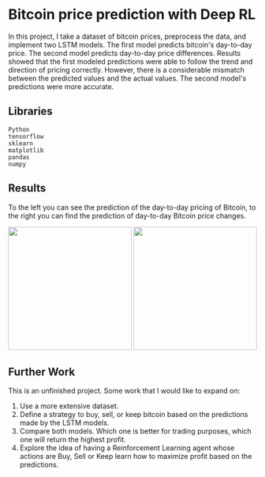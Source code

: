 # Bitcoin price prediction with Deep RL

In this project, I take a dataset of bitcoin prices, preprocess the data, and implement two LSTM models. The first model predicts bitcoin's day-to-day price. The second model predicts day-to-day price differences. Results showed that the first modeled predictions were able to follow the trend and direction of pricing correctly. However, there is a considerable mismatch between the predicted values and the actual values. The second model's predictions were more accurate.

## Libraries

```
Python
tensorflow
sklearn
matplotlib
pandas
numpy
```

## Results

To the left you can see the prediction of the day-to-day pricing of Bitcoin, to the right you can find the prediction of day-to-day Bitcoin price changes.
<p align="center">
	<img width="250" src="https://jonaac.github.io/img/lstmprediction.png" />
	<img width="250" src="https://jonaac.github.io/img/lstmchangeprediction.png" />
</p>

## Further Work

This is an unfinished project. Some work that I would like to expand on:
1. Use a more extensive dataset.
2. Define a strategy to buy, sell, or keep bitcoin based on the predictions made by the LSTM models.
3. Compare both models. Which one is better for trading purposes, which one will return the highest profit.
4. Explore the idea of having a Reinforcement Learning agent whose actions are Buy, Sell or Keep learn how to maximize profit based on the predictions.

